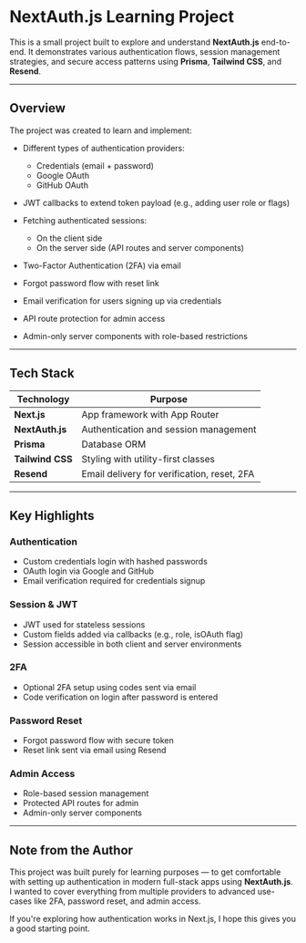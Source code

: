 # NextAuth.js Learning Project

This is a small project built to explore and understand **NextAuth.js** end-to-end. It demonstrates various authentication flows, session management strategies, and secure access patterns using **Prisma**, **Tailwind CSS**, and **Resend**.

---

## Overview

The project was created to learn and implement:

- Different types of authentication providers:
  - Credentials (email + password)
  - Google OAuth
  - GitHub OAuth

- JWT callbacks to extend token payload (e.g., adding user role or flags)

- Fetching authenticated sessions:
  - On the client side
  - On the server side (API routes and server components)

- Two-Factor Authentication (2FA) via email

- Forgot password flow with reset link

- Email verification for users signing up via credentials

- API route protection for admin access

- Admin-only server components with role-based restrictions

---

## Tech Stack

| Technology     | Purpose                                |
|----------------|----------------------------------------|
| **Next.js**    | App framework with App Router          |
| **NextAuth.js**| Authentication and session management  |
| **Prisma**     | Database ORM                           |
| **Tailwind CSS**| Styling with utility-first classes    |
| **Resend**     | Email delivery for verification, reset, 2FA |

---

## Key Highlights

### Authentication

- Custom credentials login with hashed passwords
- OAuth login via Google and GitHub
- Email verification required for credentials signup

### Session & JWT

- JWT used for stateless sessions
- Custom fields added via callbacks (e.g., role, isOAuth flag)
- Session accessible in both client and server environments

### 2FA

- Optional 2FA setup using codes sent via email
- Code verification on login after password is entered

### Password Reset

- Forgot password flow with secure token
- Reset link sent via email using Resend

### Admin Access

- Role-based session management
- Protected API routes for admin
- Admin-only server components

---
## Note from the Author

This project was built purely for learning purposes — to get comfortable with setting up authentication in modern full-stack apps using **NextAuth.js**. I wanted to cover everything from multiple providers to advanced use-cases like 2FA, password reset, and admin access.

If you're exploring how authentication works in Next.js, I hope this gives you a good starting point.

